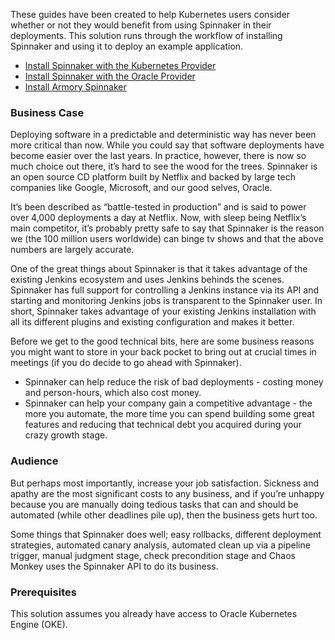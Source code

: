 These guides have been created to help Kubernetes users consider whether or not they would benefit from using Spinnaker in their deployments. This solution runs through the workflow of installing Spinnaker and using it to deploy an example application.  

* [Install Spinnaker with the Kubernetes Provider](spinnaker-kubernetes-provider.md)
* [Install Spinnaker with the Oracle Provider](spinnaker-oracle-provider.md)
* [Install Armory Spinnaker](armory-spinnaker.md)

### Business Case
Deploying software in a predictable and deterministic way has never been more critical than now. While you could say that software deployments have become easier over the last years. In practice, however, there is now so much choice out there, it’s hard to see the wood for the trees.
Spinnaker is an open source CD platform built by Netflix and backed by large tech companies like Google, Microsoft, and our good selves, Oracle.

It’s been described as “battle-tested in production” and is said to power over 4,000 deployments a day at Netflix. Now, with sleep being Netflix’s main competitor, it’s probably pretty safe to say that Spinnaker is the reason we (the 100 million users worldwide) can binge tv shows and that the above numbers are largely accurate.

One of the great things about Spinnaker is that it takes advantage of the existing Jenkins ecosystem and uses Jenkins behinds the scenes. Spinnaker has full support for controlling a Jenkins instance via its API and starting and monitoring Jenkins jobs is transparent to the Spinnaker user.
In short, Spinnaker takes advantage of your existing Jenkins installation with all its different plugins and existing configuration and makes it better.

Before we get to the good technical bits, here are some business reasons you might want to store in your back pocket to bring out at crucial times in meetings (if you do decide to go ahead with Spinnaker). 
* Spinnaker can help reduce the risk of bad deployments - costing money and person-hours, which also cost money.
* Spinnaker can help your company gain a competitive advantage - the more you automate, the more time you can spend building some great features and reducing that technical debt you acquired during your crazy growth stage.

### Audience
But perhaps most importantly, increase your job satisfaction. Sickness and apathy are the most significant costs to any business, and if you’re unhappy because you are manually doing tedious tasks that can and should be automated (while other deadlines pile up), then the business gets hurt too.

Some things that Spinnaker does well; easy rollbacks, different deployment strategies, automated canary analysis, automated clean up via a pipeline trigger, manual judgment stage, check precondition stage and Chaos Monkey uses the Spinnaker API to do its business.

### Prerequisites
This solution assumes you already have access to Oracle Kubernetes Engine (OKE).